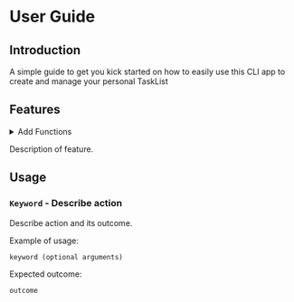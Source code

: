 # User Guide

## Introduction
A simple guide to get you kick started on how to easily use this CLI app to create and manage your personal TaskList
## Features 

<details>
    <summary>
        Add Functions
    </summary>
    <br>
    <br>
        <details>
             <summary>Add todo</summary>
        </details>
        <details>
            <summary>Add deadline</summary>
        </details>
        <details>
            <summary>Add event</summary>
        </details>
</details>

Description of feature.

## Usage

### `Keyword` - Describe action

Describe action and its outcome.

Example of usage: 

`keyword (optional arguments)`

Expected outcome:

`outcome`
